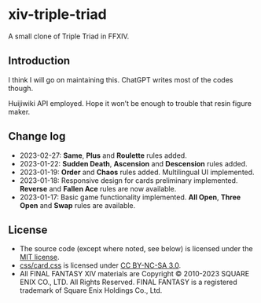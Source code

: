 # xiv-triple-triad
 A small clone of Triple Triad in FFXIV.

## Introduction

I think I will go on maintaining this. ChatGPT writes most of the codes though.

Huijiwiki API employed. Hope it won’t be enough to trouble that resin figure maker.

## Change log

- 2023-02-27: **Same**, **Plus** and **Roulette** rules added.
- 2023-01-22: **Sudden Death**, **Ascension** and **Descension** rules added.
- 2023-01-19: **Order** and **Chaos** rules added. Multilingual UI implemented.
- 2023-01-18: Responsive design for cards preliminary implemented. **Reverse** and **Fallen Ace** rules are now available.
- 2023-01-17: Basic game functionality implemented. **All Open**, **Three Open** and **Swap** rules are available.

## License

- The source code (except where noted, see below) is licensed under the [MIT license](LICENSE.md#source-code-except-csscardcss).
- [css/card.css](css/card.css) is licensed under [CC BY-NC-SA 3.0](LICENSE.md#source-code-csscardcss).
- All FINAL FANTASY XIV materials are Copyright © 2010-2023 SQUARE ENIX CO., LTD. All Rights Reserved. FINAL FANTASY is a registered trademark of Square Enix Holdings Co., Ltd.

